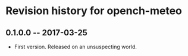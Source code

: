 # Revision history for opench-meteo

## 0.1.0.0  -- 2017-03-25

* First version. Released on an unsuspecting world.
